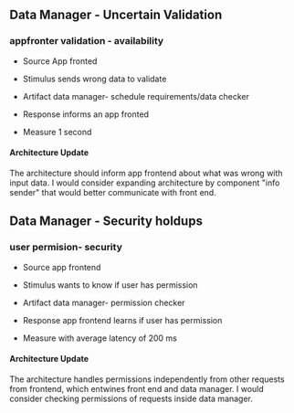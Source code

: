 ## Data Manager - Uncertain Validation
###  appfronter validation - availability

- Source App fronted

- Stimulus sends wrong data to validate

- Artifact data manager- schedule requirements/data checker

- Response informs an app fronted

- Measure 1 second

#### Architecture Update
The architecture should inform app frontend about what was wrong with input data. I would consider expanding architecture by component "info sender" that would better communicate with front end.

## Data Manager - Security holdups
###  user permision- security

- Source app frontend

- Stimulus wants to know if user has permission

- Artifact data manager- permission checker

- Response app frontend learns if user has permission

- Measure with average latency of 200 ms

#### Architecture Update
The architecture handles permissions independently from other requests from frontend, which entwines front end and data manager. I would consider checking permissions of requests inside data manager.
